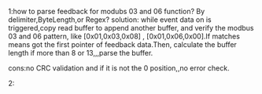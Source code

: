 1:how to parse feedback for modubs 03 and 06 function? By delimiter,ByteLength,or Regex?
solution: while event data on is triggered,copy read buffer to append another buffer,
  and verify the modbus 03 and 06 pattern, like [0x01,0x03,0x08] , [0x01,0x06,0x00].If   matches means got the first pointer of feedback data.Then, calculate the buffer length if more than 8 or 13,,,parse the buffer.

cons:no CRC validation and if it is not the 0 position,,no error check.

2:


